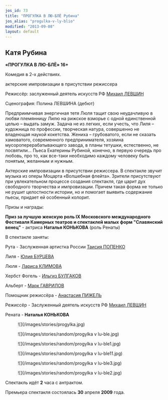 ```yaml
---
jos_id: 73
title: "ПРОГУЛКА В ЛЮ-БЛЁ Рубина"
jos_alias: "progulka-v-ly-blio"
modified: "2013-09-08"
layout: default
---
```


## Катя Рубина

**«ПРОГУЛКА В ЛЮ-БЛЁ» 16+**

Комедия в 2-х действиях.

актерские импровизации в присутствии режиссера

Режиссёр: заслуженный деятель искусств РФ [Михаил ЛЕВШИН](153-mihail-levshin.html)

Сценография: Полина ЛЕВШИНА (дебют)

Предприимчивая энергичная тетя Люля тащит свою неудачливую в любви племянницу Лилю на рижское взморье с одной единственной целью – выдать замуж. Задача не из легких, если учесть, что Лиля – художница по профессии, творческая натура, совершенно не владеющая наукой кокетства. Жениха – грубоватого, если не сказать хамоватого, современного предпринимателя, хозяина мусороперерабатывающего завода, в планы тетушки, естественно, не посвятили… Пьеса Екатерины Рубиной, конечно, в первую очередь про любовь, про то, как все-таки необходимо каждому человеку быть понятым, желанным и нужным.

Актерские импровизации в присутствии режиссера. В спектакле звучит музыка из оперы Моцарта «Волшебная флейта». Зрители присутствуют при увлекательном процессе создания спектакля, где царит дух свободного творчества и импровизации. Причем такая форма не только не рушит целостности истории, но и помогает выявить содержание пьесы, придает ей особенный колорит.

Призы и награды:

**Приз за лучшую женскую роль IX Московского международного Фестиваля Камерных театров и спектаклей малых форм "Славянский венец"** - актриса **Наталья КОНЬКОВА** (роль Ренаты)

В спектакле заняты:

Рута - Заслуженная артистка России [Таисия ПОПЕНКО](26-popenko-taisija.html)

Лиля - [Юлия БУРЦЕВА](78-ylia-burceva.html)

Люля - [Лариса КЛИМОВА](65-larisa-klimova.html)

Хербст Фогель - [Ильгиз БУЛГАКОВ](77-ilgiz-bulgakov.html)

Альберт - [Марк ГАВРИЛОВ](112-mark-gavrilov.html)

Помощник режиссёра - [Анастасия ПИЖЕЛЬ](64-asia-pigel-sergeevna.html)

Режиссёр - Заслуженный деятель искусств РФ [Михаил ЛЕВШИН](153-mihail-levshin.html)

Рената - **Наталья КОНЬКОВА**

<figure>
![](/images/stories/progylka.jpg)
</figure>

<figure>
![](/images/stories/random/progylka v lu-ble.jpg)
</figure>

<figure>
![](/images/stories/random/progylka v lu-ble1.jpg)
</figure>

<figure>
![](/images/stories/random/progylka v lu-ble11.jpg)
</figure>

<figure>
![](/images/stories/random/progylka v lu-ble3.jpg)
</figure>

<figure>
![](/images/stories/random/progylka v lu-ble2.jpg)
</figure>

Спектакль идёт **2** часа с антрактом.

Премьера спектакля состоялась **30** апреля **2009** года.


